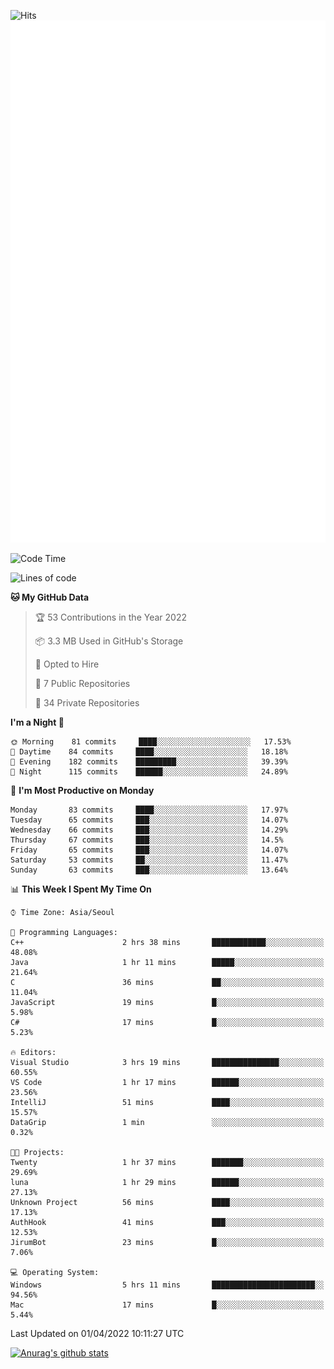 ![Hits](https://hits.seeyoufarm.com/api/count/incr/badge.svg?url=https%3A%2F%2Fgithub.com%2Fkokose1234&count_bg=%2379C83D&title_bg=%23555555&icon=apple.svg&icon_color=%23E7E7E7&title=hits&edge_flat=false)
<br/>
![Metrics](https://github.com/kokose1234/kokose1234/blob/main/github-metrics.svg)

<!--START_SECTION:waka-->
![Code Time](http://img.shields.io/badge/Code%20Time-610%20hrs%2025%20mins-blue)

![Lines of code](https://img.shields.io/badge/From%20Hello%20World%20I%27ve%20Written-2%20Million%20lines%20of%20code-blue)

**🐱 My GitHub Data** 

> 🏆 53 Contributions in the Year 2022
 > 
> 📦 3.3 MB Used in GitHub's Storage 
 > 
> 💼 Opted to Hire
 > 
> 📜 7 Public Repositories 
 > 
> 🔑 34 Private Repositories  
 > 
**I'm a Night 🦉** 

```text
🌞 Morning    81 commits     ████░░░░░░░░░░░░░░░░░░░░░   17.53% 
🌆 Daytime    84 commits     ████░░░░░░░░░░░░░░░░░░░░░   18.18% 
🌃 Evening    182 commits    █████████░░░░░░░░░░░░░░░░   39.39% 
🌙 Night      115 commits    ██████░░░░░░░░░░░░░░░░░░░   24.89%

```
📅 **I'm Most Productive on Monday** 

```text
Monday       83 commits     ████░░░░░░░░░░░░░░░░░░░░░   17.97% 
Tuesday      65 commits     ███░░░░░░░░░░░░░░░░░░░░░░   14.07% 
Wednesday    66 commits     ███░░░░░░░░░░░░░░░░░░░░░░   14.29% 
Thursday     67 commits     ███░░░░░░░░░░░░░░░░░░░░░░   14.5% 
Friday       65 commits     ███░░░░░░░░░░░░░░░░░░░░░░   14.07% 
Saturday     53 commits     ██░░░░░░░░░░░░░░░░░░░░░░░   11.47% 
Sunday       63 commits     ███░░░░░░░░░░░░░░░░░░░░░░   13.64%

```


📊 **This Week I Spent My Time On** 

```text
⌚︎ Time Zone: Asia/Seoul

💬 Programming Languages: 
C++                      2 hrs 38 mins       ████████████░░░░░░░░░░░░░   48.08% 
Java                     1 hr 11 mins        █████░░░░░░░░░░░░░░░░░░░░   21.64% 
C                        36 mins             ██░░░░░░░░░░░░░░░░░░░░░░░   11.04% 
JavaScript               19 mins             █░░░░░░░░░░░░░░░░░░░░░░░░   5.98% 
C#                       17 mins             █░░░░░░░░░░░░░░░░░░░░░░░░   5.23%

🔥 Editors: 
Visual Studio            3 hrs 19 mins       ███████████████░░░░░░░░░░   60.55% 
VS Code                  1 hr 17 mins        ██████░░░░░░░░░░░░░░░░░░░   23.56% 
IntelliJ                 51 mins             ████░░░░░░░░░░░░░░░░░░░░░   15.57% 
DataGrip                 1 min               ░░░░░░░░░░░░░░░░░░░░░░░░░   0.32%

🐱‍💻 Projects: 
Twenty                   1 hr 37 mins        ███████░░░░░░░░░░░░░░░░░░   29.69% 
luna                     1 hr 29 mins        ██████░░░░░░░░░░░░░░░░░░░   27.13% 
Unknown Project          56 mins             ████░░░░░░░░░░░░░░░░░░░░░   17.13% 
AuthHook                 41 mins             ███░░░░░░░░░░░░░░░░░░░░░░   12.53% 
JirumBot                 23 mins             █░░░░░░░░░░░░░░░░░░░░░░░░   7.06%

💻 Operating System: 
Windows                  5 hrs 11 mins       ███████████████████████░░   94.56% 
Mac                      17 mins             █░░░░░░░░░░░░░░░░░░░░░░░░   5.44%

```


 Last Updated on 01/04/2022 10:11:27 UTC
<!--END_SECTION:waka-->

[![Anurag's github stats](https://github-readme-stats.vercel.app/api?username=kokose1234&theme=dracula)](https://github.com/anuraghazra/github-readme-stats)



	
